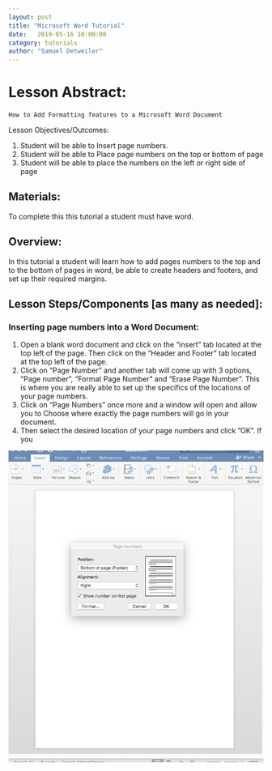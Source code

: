 ```yaml
---
layout: post
title: "Microsoft Word Tutorial" 
date:   2019-05-16 10:00:00
category: tutorials
author: "Samuel Detweiler" 
---
```


# Lesson Abstract: 

	How to Add Formatting features to a Microsoft Word Document


Lesson Objectives/Outcomes: 

1. Student will be able to Insert page numbers.
2. Student will be able to Place page numbers on the top or bottom of page
3. Student will be able to place the numbers on the left or right side of page 

## Materials:
To complete this this tutorial a student must have word.

## Overview:
In this tutorial a student will learn how to add pages numbers to the top and to the bottom of pages in word, be able to create headers and footers, and set up their required margins.

## Lesson Steps/Components [as many as needed]:

### Inserting page numbers into a Word Document:

1. Open a blank word document and click on the “insert” tab located at the top left of the page.
Then click on the “Header and Footer” tab located at the top left of the page.
3. Click on “Page Number” and another tab will come up with 3 options, “Page number”, “Format Page Number” and “Erase Page Number”. This is where you are really able to set up the specifics of the locations of your page numbers.
4. Click on “Page Numbers” once more and  a window will open and allow you to Choose where exactly the page numbers will go in your document. 
5. Then select the desired location of your page numbers and click ”OK”. If you

![Word ScreenShot](https://github.com/Sdetweiler320/Pierce-Hacker.RD-/blob/master/Photos/Screen%20Shot%202019-05-20%20at%2010.19.02%20AM.png?raw=true)



